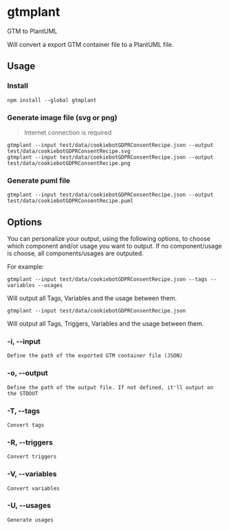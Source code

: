 # gtmplant
GTM to PlantUML

Will convert a export GTM container file to a PlantUML file.

## Usage

### Install
```shell
npm install --global gtmplant
```

### Generate image file (svg or png)
> Internet connection is required
```shell
gtmplant --input test/data/cookiebotGDPRConsentRecipe.json --output test/data/cookiebotGDPRConsentRecipe.svg
gtmplant --input test/data/cookiebotGDPRConsentRecipe.json --output test/data/cookiebotGDPRConsentRecipe.png
```

### Generate puml file
```shell
gtmplant --input test/data/cookiebotGDPRConsentRecipe.json --output test/data/cookiebotGDPRConsentRecipe.puml
```

## Options

You can personalize your output, using the following options, to choose which component and/or usage you want to output.
If no component/usage is choose, all components/usages are outputed.

For example:
```
gtmplant --input test/data/cookiebotGDPRConsentRecipe.json --tags --variables --usages
```
Will output all Tags, Variables and the usage between them.

```
gtmplant --input test/data/cookiebotGDPRConsentRecipe.json
```
Will output all Tags, Triggers, Variables and the usage between them.

### -i, --input <path>
    Define the path of the exported GTM container file (JSON)

### -o, --output <path>
    Define the path of the output file. If not defined, it'll output on the STDOUT

### -T, --tags
    Convert tags

### -R, --triggers
    Convert triggers

### -V, --variables
    Convert variables

### -U, --usages
    Generate usages